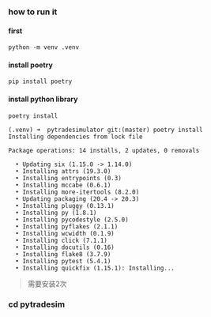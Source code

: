 ### how to run it
#### first
```
python -m venv .venv
```
#### install poetry

```
pip install poetry
```
#### install python library
```
poetry install
```

```
(.venv) ➜  pytradesimulator git:(master) poetry install
Installing dependencies from lock file

Package operations: 14 installs, 2 updates, 0 removals

  • Updating six (1.15.0 -> 1.14.0)
  • Installing attrs (19.3.0)
  • Installing entrypoints (0.3)
  • Installing mccabe (0.6.1)
  • Installing more-itertools (8.2.0)
  • Updating packaging (20.4 -> 20.3)
  • Installing pluggy (0.13.1)
  • Installing py (1.8.1)
  • Installing pycodestyle (2.5.0)
  • Installing pyflakes (2.1.1)
  • Installing wcwidth (0.1.9)
  • Installing click (7.1.1)
  • Installing docutils (0.16)
  • Installing flake8 (3.7.9)
  • Installing pytest (5.4.1)
  • Installing quickfix (1.15.1): Installing...
  ```
  
> 需要安装2次

### cd pytradesim

